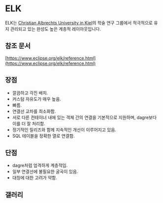 # ELK

ELK는 [Christian Albrechts University in Kiel](https://www.rtsys.informatik.uni-kiel.de/en/team)의 학술 연구 그룹에서 적극적으로 유지 관리되고 있는 완성도 높은 계층적 레이아웃입니다.

## 참조 문서

[https://www.eclipse.org/elk/reference.html](https://www.eclipse.org/elk/reference.html)

## 장점

- 깔끔하고 각진 배치.
- 커스텀 자유도가 매우 높음.
- 빠름.
- 연결선 교차를 최소화함.
- 서로 다른 컨테이너 내에 있는 객체 간의 연결을 기본적으로 지원하며, dagre보다 이를 더 잘 처리함.
- 정기적인 릴리즈와 함께 지속적인 개선이 이루어지고 있음.
- SQL 테이블을 정확한 열로 연결함.

## 단점

- dagre처럼 엄격하게 계층적임.
- 일부 연결선에 불필요한 굴곡이 있음.
- 대칭에 대한 고려가 약함.

## 갤러리

<div style={{display: "inline-flex", alignItems: "center", width: "100%"}}>
  <div style={{width: "50%"}}
  className="embedSVG" dangerouslySetInnerHTML={{__html: require('@site/static/layout_gallery/sample1-elk.svg2')}}></div>
  <div style={{width: "50%"}}
  className="embedSVG" dangerouslySetInnerHTML={{__html: require('@site/static/layout_gallery/sample2-elk.svg2')}}></div>
</div>

<div style={{display: "inline-flex", alignItems: "center", width: "100%"}}>
  <div style={{width: "50%"}}
  className="embedSVG" dangerouslySetInnerHTML={{__html: require('@site/static/layout_gallery/sample3-elk.svg2')}}></div>
  <div style={{width: "50%"}}
  className="embedSVG" dangerouslySetInnerHTML={{__html: require('@site/static/layout_gallery/sample4-elk.svg2')}}></div>
</div>

<div style={{display: "inline-flex", alignItems: "center", width: "100%"}}>
  <div style={{width: "50%"}}
  className="embedSVG" dangerouslySetInnerHTML={{__html: require('@site/static/layout_gallery/sample5-elk.svg2')}}></div>
  <div style={{width: "50%"}}
  className="embedSVG" dangerouslySetInnerHTML={{__html: require('@site/static/layout_gallery/sample6-elk.svg2')}}></div>
</div>
